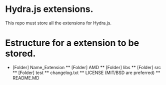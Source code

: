 # Hydra.js extensions.
This repo must store all the extensions for Hydra.js.
# Estructure for a extension to be stored.
* [Folder] Name_Extension
** [Folder] AMD
** [Folder] libs
** [Folder] src
** [Folder] test
** changelog.txt
** LICENSE	(MIT/BSD are preferred)
** README.MD
